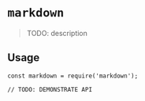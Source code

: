 # `markdown`

> TODO: description

## Usage

```
const markdown = require('markdown');

// TODO: DEMONSTRATE API
```
